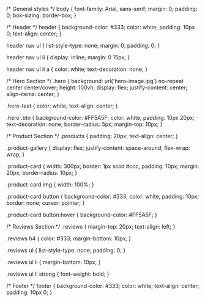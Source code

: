 /* General styles */
body {
    font-family: Arial, sans-serif;
    margin: 0;
    padding: 0;
    box-sizing: border-box;
}

/* Header */
header {
    background-color: #333;
    color: white;
    padding: 10px 0;
    text-align: center;
}

header nav ul {
    list-style-type: none;
    margin: 0;
    padding: 0;
}

header nav ul li {
    display: inline;
    margin: 0 15px;
}

header nav ul li a {
    color: white;
    text-decoration: none;
}

/* Hero Section */
.hero {
    background: url('hero-image.jpg') no-repeat center center/cover;
    height: 100vh;
    display: flex;
    justify-content: center;
    align-items: center;
}

.hero-text {
    color: white;
    text-align: center;
}

.hero .btn {
    background-color: #FF5A5F;
    color: white;
    padding: 10px 20px;
    text-decoration: none;
    border-radius: 5px;
    margin-top: 10px;
}

/* Product Section */
.products {
    padding: 20px;
    text-align: center;
}

.product-gallery {
    display: flex;
    justify-content: space-around;
    flex-wrap: wrap;
}

.product-card {
    width: 300px;
    border: 1px solid #ccc;
    padding: 10px;
    margin: 20px;
    border-radius: 10px;
}

.product-card img {
    width: 100%;
}

.product-card button {
    background-color: #333;
    color: white;
    padding: 10px;
    border: none;
    cursor: pointer;
}

.product-card button:hover {
    background-color: #FF5A5F;
}

/* Reviews Section */
.reviews {
    margin-top: 20px;
    text-align: left;
}

.reviews h4 {
    color: #333;
    margin-bottom: 10px;
}

.reviews ul {
    list-style-type: none;
    padding: 0;
}

.reviews ul li {
    margin-bottom: 10px;
}

.reviews ul li strong {
    font-weight: bold;
}

/* Footer */
footer {
    background-color: #333;
    color: white;
    text-align: center;
    padding: 10px 0;
}
